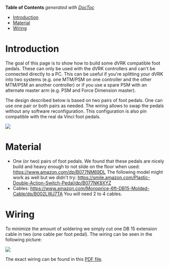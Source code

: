 <!-- START doctoc generated TOC please keep comment here to allow auto update -->
<!-- DON'T EDIT THIS SECTION, INSTEAD RE-RUN doctoc TO UPDATE -->
**Table of Contents**  *generated with [DocToc](https://github.com/thlorenz/doctoc)*

- [Introduction](#introduction)
- [Material](#material)
- [Wiring](#wiring)

<!-- END doctoc generated TOC please keep comment here to allow auto update -->

# Introduction

The goal of this page is to show how to build some dVRK compatible foot pedals.  These can only be used with the dVRK controllers and can't be connected directly to a PC.  This can be useful if you're splitting your dVRK into two systems (e.g. one MTM/PSM on one controller and the other MTM/PSM an another controller) or if you use a spare PSM with an alternate master arm (e.g. PSM and Force Dimension master).

The design described below is based on two pairs of foot pedals.  One can use one pair or both pairs as needed.  The wiring allows to swap the pedals without any software reconfiguration.  This configuration is also pin compatible with the real da Vinci foot pedals.

   ![](/jhu-dvrk/sawIntuitiveResearchKit/wiki/assets/foot/dVRK-foot-pedals.jpg)

# Material

 * One (or two) pairs of foot pedals.  We found that these pedals are nicely build and heavy enough to not slide on the floor when used: https://www.amazon.com/dp/B077NM69DL   The following model might work as well but we didn't try: https://smile.amazon.com/Plastic-Double-Action-Switch-Pedal/dp/B077NK8XYZ
 * Cables: https://www.amazon.com/Monoprice-6ft-DB15-Molded-Cable/dp/B002LWJ7TA  You will need 2 to 4 cables.

# Wiring

To minimize the amount of soldering we simply cut one DB 15 extension cable in two (one cable per foot pedal).   The wiring can be seen in the following picture:

   ![](/jhu-dvrk/sawIntuitiveResearchKit/wiki/assets/foot/dVRK-foot-pedal-wiring.jpg)

The exact wiring can be found in this [PDF file](/jhu-dvrk/sawIntuitiveResearchKit/wiki/assets/foot/dVRK-foot-pedal-wiring.pdf).
